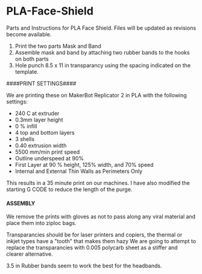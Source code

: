 # PLA-Face-Shield
Parts and Instructions for PLA Face Shield.  Files will be updated as revisions become available.

1.  Print the two parts Mask and Band
2.  Assemble mask and band by attaching two rubber bands to the hooks on both parts
3.  Hole punch 8.5 x 11 in transparancy using the spacing indicated on the template.

####PRINT SETTINGS####

We are printing these on MakerBot Replicator 2 in PLA with the following settings:
  
  * 240 C at extruder
  * 0.3mm layer height
  * 0 % infill
  * 4 top and bottom layers
  * 3 shells
  * 0.40 extrusion width
  * 5500 mm/min print speed
  * Outline underspeed at 90%
  * First Layer at 90 % height, 125% width, and 70% speed
  * Internal and External Thin Walls as Perimeters Only
  
  This results in a 35 minute print on our machines.  I have also modified the starting G CODE to reduce the length of the purge.
  
  #### ASSEMBLY ####
  
  We remove the prints with gloves as not to pass along any viral material and place them into ziploc bags.
  
  Transparancies should be for laser printers and copiers, the thermal or inkjet types have a "tooth" that makes them hazy
  We are going to attempt to replace the transparancies with 0.005 polycarb sheet as a stiffer and clearer alternative.
  
  3.5 in Rubber bands seem to work the best for the headbands.
